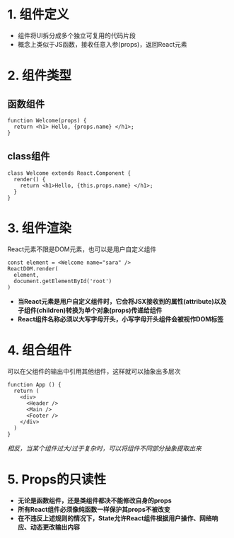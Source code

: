# 1. 组件定义
- 组件将UI拆分成多个独立可复用的代码片段
- 概念上类似于JS函数，接收任意入参(props)，返回React元素
# 2. 组件类型
## 函数组件
```JSX
function Welcome(props) {
  return <h1> Hello, {props.name} </h1>;
}
```
## class组件
````JSX
class Welcome extends React.Component {
  render() {
    return <h1>Hello, {this.props.name} </h1>;
  }
}
````
# 3. 组件渲染
React元素不限是DOM元素，也可以是用户自定义组件
````JSX
const element = <Welcome name="sara" />
ReactDOM.render(
  element,
  document.getElementById('root')
)
````
- **当React元素是用户自定义组件时，它会将JSX接收到的属性(attribute)以及子组件(children)转换为单个对象(props)传递给组件**
- **React组件名称必须以大写字母开头，小写字母开头组件会被视作DOM标签**
# 4. 组合组件
可以在父组件的输出中引用其他组件，这样就可以抽象出多层次
````JSX
function App () {
  return (
    <div>
      <Header />
      <Main />
      <Footer />
    </div>
  )
}
````
*相反，当某个组件过大/过于复杂时，可以将组件不同部分抽象提取出来*
# 5. Props的只读性
- **无论是函数组件，还是类组件都决不能修改自身的props**
- **所有React组件必须像纯函数一样保护其props不被改变**
- **在不违反上述规则的情况下，State允许React组件根据用户操作、网络响应、动态更改输出内容**